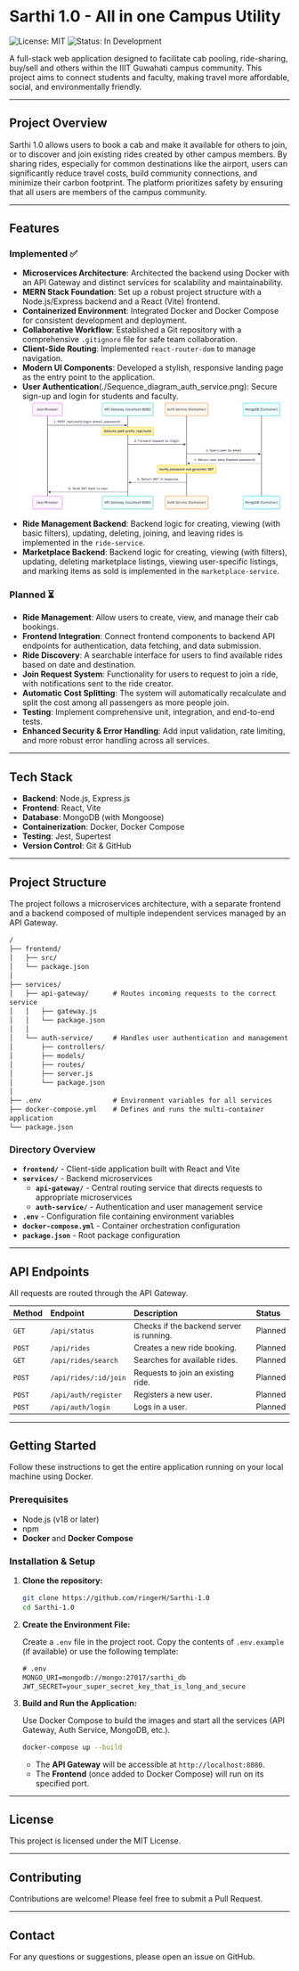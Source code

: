 # Sarthi 1.0 - All in one Campus Utility

![License: MIT](https://img.shields.io/badge/License-MIT-blue.svg)
![Status: In Development](https://img.shields.io/badge/status-in%20development-orange.svg)

A full-stack web application designed to facilitate cab pooling, ride-sharing, buy/sell and others within the IIIT Guwahati campus community. This project aims to connect students and faculty, making travel more affordable, social, and environmentally friendly.

---

## Project Overview

Sarthi 1.0 allows users to book a cab and make it available for others to join, or to discover and join existing rides created by other campus members. By sharing rides, especially for common destinations like the airport, users can significantly reduce travel costs, build community connections, and minimize their carbon footprint. The platform prioritizes safety by ensuring that all users are members of the campus community.

---

## Features

### Implemented ✅
- **Microservices Architecture**: Architected the backend using Docker with an API Gateway and distinct services for scalability and maintainability.
- **MERN Stack Foundation**: Set up a robust project structure with a Node.js/Express backend and a React (Vite) frontend.
- **Containerized Environment**: Integrated Docker and Docker Compose for consistent development and deployment.
- **Collaborative Workflow**: Established a Git repository with a comprehensive `.gitignore` file for safe team collaboration.
- **Client-Side Routing**: Implemented `react-router-dom` to manage navigation.
- **Modern UI Components**: Developed a stylish, responsive landing page as the entry point to the application.
- **User Authentication**(./Sequence_diagram_auth_service.png): Secure sign-up and login for students and faculty.
  ![Sequence Diagram](./Sequence_diagram_auth_service.png)
- **Ride Management Backend**: Backend logic for creating, viewing (with basic filters), updating, deleting, joining, and leaving rides is implemented in the `ride-service`.
- **Marketplace Backend**: Backend logic for creating, viewing (with filters), updating, deleting marketplace listings, viewing user-specific listings, and marking items as sold is implemented in the `marketplace-service`.
### Planned ⏳
- **Ride Management**: Allow users to create, view, and manage their cab bookings.
- **Frontend Integration**: Connect frontend components to backend API endpoints for authentication, data fetching, and data submission.
- **Ride Discovery**: A searchable interface for users to find available rides based on date and destination.
- **Join Request System**: Functionality for users to request to join a ride, with notifications sent to the ride creator.
- **Automatic Cost Splitting**: The system will automatically recalculate and split the cost among all passengers as more people join.
- **Testing**: Implement comprehensive unit, integration, and end-to-end tests.
- **Enhanced Security & Error Handling**: Add input validation, rate limiting, and more robust error handling across all services.

---

## Tech Stack

- **Backend**: Node.js, Express.js
- **Frontend**: React, Vite
- **Database**: MongoDB (with Mongoose)
- **Containerization**: Docker, Docker Compose
- **Testing**: Jest, Supertest
- **Version Control**: Git & GitHub

---

## Project Structure

The project follows a microservices architecture, with a separate frontend and a backend composed of multiple independent services managed by an API Gateway.

```
/
├── frontend/
│   ├── src/
│   └── package.json
│
├── services/
│   ├── api-gateway/      # Routes incoming requests to the correct service
│   │   ├── gateway.js
│   │   └── package.json
│   │
│   └── auth-service/     # Handles user authentication and management
│       ├── controllers/
│       ├── models/
│       ├── routes/
│       ├── server.js
│       └── package.json
│
├── .env                  # Environment variables for all services
├── docker-compose.yml    # Defines and runs the multi-container application
└── package.json
```

### Directory Overview

- **`frontend/`** - Client-side application built with React and Vite
- **`services/`** - Backend microservices
  - **`api-gateway/`** - Central routing service that directs requests to appropriate microservices
  - **`auth-service/`** - Authentication and user management service
- **`.env`** - Configuration file containing environment variables
- **`docker-compose.yml`** - Container orchestration configuration
- **`package.json`** - Root package configuration

---

## API Endpoints

All requests are routed through the API Gateway.

| Method | Endpoint | Description | Status |
|:-------|:---------|:------------|:-------|
| `GET` | `/api/status` | Checks if the backend server is running. | Planned |
| `POST` | `/api/rides` | Creates a new ride booking. | Planned |
| `GET` | `/api/rides/search` | Searches for available rides. | Planned |
| `POST` | `/api/rides/:id/join` | Requests to join an existing ride. | Planned |
| `POST` | `/api/auth/register` | Registers a new user. | Planned |
| `POST` | `/api/auth/login` | Logs in a user. | Planned |

---

## Getting Started

Follow these instructions to get the entire application running on your local machine using Docker.

### Prerequisites

- Node.js (v18 or later)
- npm
- **Docker** and **Docker Compose**

### Installation & Setup

1.  **Clone the repository:**
    ```bash
    git clone https://github.com/ringerH/Sarthi-1.0
    cd Sarthi-1.0
    ```

2.  **Create the Environment File:**
    
    Create a `.env` file in the project root. Copy the contents of `.env.example` (if available) or use the following template:
    
    ```env
    # .env
    MONGO_URI=mongodb://mongo:27017/sarthi_db
    JWT_SECRET=your_super_secret_key_that_is_long_and_secure
    ```

3.  **Build and Run the Application:**
    
    Use Docker Compose to build the images and start all the services (API Gateway, Auth Service, MongoDB, etc.).
    
    ```bash
    docker-compose up --build
    ```
    
    - The **API Gateway** will be accessible at `http://localhost:8080`.
    - The **Frontend** (once added to Docker Compose) will run on its specified port.

---

## License

This project is licensed under the MIT License.

---

## Contributing

Contributions are welcome! Please feel free to submit a Pull Request.

---

## Contact

For any questions or suggestions, please open an issue on GitHub.
